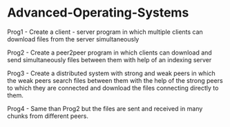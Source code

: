 # Advanced-Operating-Systems

Prog1 - Create a client - server program in which multiple clients can download files from the server simultaneously

Prog2 - Create a peer2peer program in which clients can download and send simultaneously files between them with help of an indexing server

Prog3 - Create a distributed system with strong and weak peers in which the weak peers search files between them with the help of the strong 
        peers to which they are connected and download the files connecting directly to them.
        
Prog4 - Same than Prog2 but the files are sent and received in many chunks from different peers.
